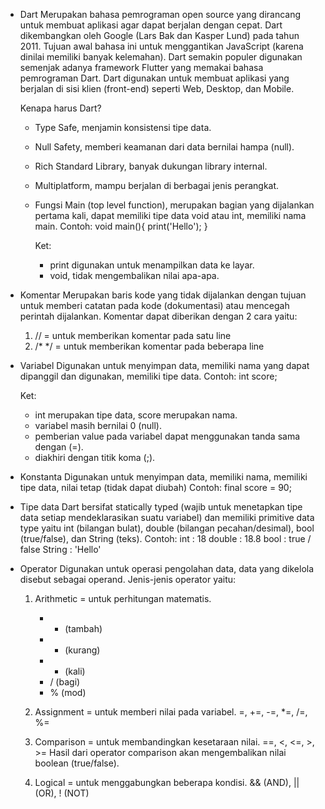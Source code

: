 - Dart
  Merupakan bahasa pemrograman open source yang dirancang untuk membuat aplikasi agar dapat berjalan dengan cepat. Dart dikembangkan oleh Google (Lars Bak dan Kasper Lund) pada tahun 2011. Tujuan awal bahasa ini untuk menggantikan JavaScript (karena dinilai memiliki banyak kelemahan). Dart semakin populer digunakan semenjak adanya framework Flutter yang memakai bahasa pemrograman Dart. Dart digunakan untuk membuat aplikasi yang berjalan di sisi klien (front-end) seperti Web, Desktop, dan Mobile.

  Kenapa harus Dart?
  - Type Safe, menjamin konsistensi tipe data.
  - Null Safety, memberi keamanan dari data bernilai hampa (null).
  - Rich Standard Library, banyak dukungan library internal.
  - Multiplatform, mampu berjalan di berbagai jenis perangkat.

  - Fungsi Main (top level function), merupakan bagian yang dijalankan pertama kali, dapat memiliki tipe data void atau int, memiliki nama main. 
    Contoh:
    void main(){
        print('Hello');
    }

    Ket: 
    - print digunakan untuk menampilkan data ke layar.
    - void, tidak mengembalikan nilai apa-apa.

- Komentar
  Merupakan baris kode yang tidak dijalankan dengan tujuan untuk memberi catatan pada kode (dokumentasi) atau mencegah perintah dijalankan. Komentar dapat diberikan dengan 2 cara yaitu:
  1. // = untuk memberikan komentar pada satu line
  2. /*    */ = untuk memberikan komentar pada beberapa line

- Variabel
  Digunakan untuk menyimpan data, memiliki nama yang dapat dipanggil dan digunakan, memiliki tipe data. 
  Contoh:
  int score;

  Ket:
  - int merupakan tipe data, score merupakan nama.
  - variabel masih bernilai 0 (null).
  - pemberian value pada variabel dapat menggunakan tanda sama dengan (=).
  - diakhiri dengan titik koma (;).

- Konstanta
  Digunakan untuk menyimpan data, memiliki nama, memiliki tipe data, nilai tetap (tidak dapat diubah)
  Contoh:
  final score = 90;

- Tipe data
  Dart bersifat statically typed (wajib untuk menetapkan tipe data setiap mendeklarasikan suatu variabel) dan memiliki primitive data type yaitu int (bilangan bulat), double (bilangan pecahan/desimal), bool (true/false), dan String (teks). 
  Contoh:
  int : 18
  double : 18.8
  bool : true / false
  String : 'Hello'

- Operator
  Digunakan untuk operasi pengolahan data, data yang dikelola disebut sebagai operand. Jenis-jenis operator yaitu:

  1. Arithmetic = untuk perhitungan matematis.
     - + (tambah)
     - - (kurang)
     - * (kali)
     - / (bagi)
     - % (mod)

  2. Assignment = untuk memberi nilai pada variabel.
     =, +=, -=, *=, /=, %=

  3. Comparison = untuk membandingkan kesetaraan nilai.
     ==, <, <=, >, >=
     Hasil dari operator comparison akan mengembalikan nilai boolean (true/false).

  4. Logical = untuk menggabungkan beberapa kondisi.
     && (AND), || (OR), ! (NOT) 
